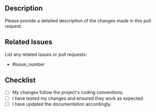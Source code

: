 ## Description
Please provide a detailed description of the changes made in this pull request.

## Related Issues
List any related issues or pull requests:

- #issue_number

## Checklist
- [ ] My changes follow the project's coding conventions.
- [ ] I have tested my changes and ensured they work as expected.
- [ ] I have updated the documentation accordingly.
